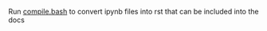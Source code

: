  
Run [compile.bash](compile.bash) to convert ipynb files into rst that can be included into the docs

